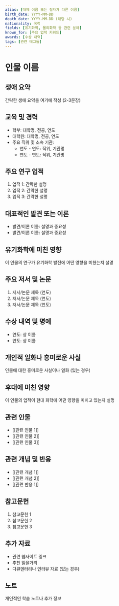 ```yaml
---
alias: [대체 이름 또는 철자가 다른 이름]
birth_date: YYYY-MM-DD
death_date: YYYY-MM-DD (해당 시)
nationality: 국적
fields: [유기화학, 물리화학 등 관련 분야]
known_for: [주요 업적 키워드]
awards: [수상 내역]
tags: [관련 태그들]
---
```



# 인물 이름

## 생애 요약
간략한 생애 요약을 여기에 작성 (2-3문장)

## 교육 및 경력
- 학부: 대학명, 전공, 연도
- 대학원: 대학명, 전공, 연도
- 주요 직위 및 소속 기관:
  - 연도 - 연도: 직위, 기관명
  - 연도 - 연도: 직위, 기관명

## 주요 연구 업적
1. 업적 1: 간략한 설명
2. 업적 2: 간략한 설명
3. 업적 3: 간략한 설명

## 대표적인 발견 또는 이론
- 발견/이론 이름: 설명과 중요성
- 발견/이론 이름: 설명과 중요성

## 유기화학에 미친 영향
이 인물의 연구가 유기화학 발전에 어떤 영향을 미쳤는지 설명

## 주요 저서 및 논문
1. 저서/논문 제목 (연도)
2. 저서/논문 제목 (연도)
3. 저서/논문 제목 (연도)

## 수상 내역 및 명예
- 연도: 상 이름
- 연도: 상 이름

## 개인적 일화나 흥미로운 사실
인물에 대한 흥미로운 사실이나 일화 (있는 경우)

## 후대에 미친 영향
이 인물의 업적이 현대 화학에 어떤 영향을 미치고 있는지 설명

## 관련 인물
- [[관련 인물 1]]
- [[관련 인물 2]]
- [[관련 인물 3]]

## 관련 개념 및 반응
- [[관련 개념 1]]
- [[관련 개념 2]]
- [[관련 반응 1]]

## 참고문헌
1. 참고문헌 1
2. 참고문헌 2
3. 참고문헌 3

## 추가 자료
- 관련 웹사이트 링크
- 추천 읽을거리
- 다큐멘터리나 인터뷰 자료 (있는 경우)

## 노트
개인적인 학습 노트나 추가 정보